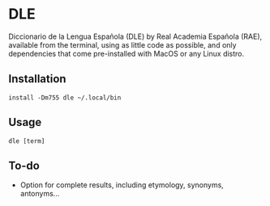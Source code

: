 # DLE
Diccionario de la Lengua Española (DLE) by Real Academia Española (RAE), available from the terminal, using as little code as possible, and only dependencies that come pre-installed with MacOS or any Linux distro.

## Installation

```install -Dm755 dle ~/.local/bin```

## Usage

```dle [term]```

## To-do

- Option for complete results, including etymology, synonyms, antonyms...
